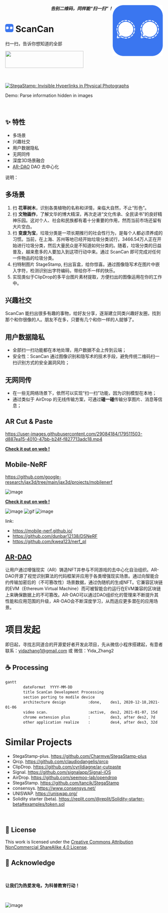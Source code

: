 <div align="right">
<b><i>告别二维码，同样能“扫一扫”！</i></b>

<img src="logo.png" align="right" alt="ScanCan" width="160"/>
</div>

<h1> <img src="logo.png" alt="ScanCan" width="26" style="max-width: 100%; "/> ScanCan </h1>

扫一扫，告诉你想知道的全部

<a href="https://github.com/ScanCan/ScanCan"><img src="https://api.producthunt.com/widgets/embed-image/v1/featured.svg?post_id=346153&amp;theme=light" width="250" height="54"></a>

<br>

[![StegaStamp: Invisible Hyperlinks in Physical Photographs](https://user-images.githubusercontent.com/29084184/166694971-1ed4b4ab-d052-4104-a374-53d35d85161c.png)](https://www.zhihu.com/zvideo/1302252124579733504 "StegaStamp: Invisible Hyperlinks in Physical Photographs")

Demo: Parse information hidden in images

<br>


## ✨ 特性
- 多场景
- 兴趣社交
- 用户数据隐私
- 无网同传
- 深度3D场景融合
- [AR-DAO](https://github.com/Charmve/AR-DAO) DAO 去中心化

说明：

## 多场景

1. 扫 **花草树木**，识别各类植物的名称和详情，亲临大自然，不止“形色”。
2. 扫 **文物画作**，了解文华的博大精深，再次走进“文化传承、全民读书”的良好精神乐园。这对个人、社会和民族都有着十分重要的作用，然而当前市场还留有大片空白。
3. 扫 **变废为宝**，垃圾分类是一项长期推行的社会性行为，是每个人都必须养成的习惯。当前，在上海、苏州等地已经开始垃圾分类试行，3466.54万人正在开始进行垃圾分类，然后大量民众是不知道如何分类的。随着，垃圾分类的日益普及，越来愈多的人要加入到这项行动中来。通过 ScanCan 即可完成对任何一件物品的垃圾分类。
4. 扫特制图片 StageStamp, 扫出盲盒，给你惊喜。通过图像隐写术在图片中嵌入字符，检测识别出字符编码，带给你不一样的快乐。
5. 实现类似于ClipDrop的多平台图片素材提取，方便扫出的图像运用在你的工作中。

## 兴趣社交
ScanCan 能扫出很多有趣的事物，给好友分享，逐渐建立同类兴趣好友圈，找到那个和你很像的人。朋友不在多，只要有几个和你一样的人就够了。

## 用户数据隐私

- 全部扫一扫功能都在本地处理，用户数据不会上传到云端；
- 安全性：ScanCan 通过图像识别和隐写术的技术手段，避免传统二维码扫一扫识别方式的安全漏洞风险；

## 无网同传

- 在一些无网络场景下，依然可以实现“扫一扫”功能，因为识别模型在本地；
- 通过类似于 AirDrop 的无线传输方案，可通过**碰一碰**传输分享图片、消息等信息；

## AR Cut & Paste

https://user-images.githubusercontent.com/29084184/179511503-d887ea15-4010-47bb-b24f-f827713adc18.mp4

[**Check it out on web !**](https://clipdrop.co/remove-background)

## Mobile-NeRF

https://github.com/google-research/jax3d/tree/main/jax3d/projects/mobilenerf

![image](https://user-images.githubusercontent.com/29084184/184312791-2953790a-9a14-4062-a5dd-6fd062de5109.png)

[**Check it out on web !**](https://storage.googleapis.com/jax3d-public/projects/mobilenerf/mobilenerf_viewer_mac/zdeferred_ff_mac.html?obj=fern)

![image](https://user-images.githubusercontent.com/11364490/79932648-f8a1e680-8488-11ea-98fe-c11ec22fc8a1.gif)
![gif](https://user-images.githubusercontent.com/11364490/79932650-f9d31380-8488-11ea-8dad-b70a6a3daa6e.gif)
![image](https://user-images.githubusercontent.com/11364490/80279695-324d4880-873a-11ea-961a-d6350e149ece.gif)

link:
- https://mobile-nerf.github.io/
- https://github.com/dunbar12138/DSNeRF
- https://github.com/kwea123/nerf_pl

## [AR-DAO](https://github.com/Charmve/AR-DAO)

让用户通过增强现实（AR）铸造NFT并参与不同游戏的去中心化自治组织。AR-DAO开源了视觉识别算法的代码框架并应用于各类增强现实场景。通过向智能合约传输加密后的（不可篡改性）场景数据，通过伪随机的生成NFT。它兼容区块链的EVM（Ethereum Virtual Machine）而可被智能合约运行在EVM兼容的区块链上来确保数据上的不可篡改。AR-DAO可以通过DAO组织化的管理来不断提升其性能和应用范围的升级，AR-DAO会不断深度学习，从而适应更多潜在的应用场景。

# 项目发起

即日起，寻找志同道合的开源爱好者开发此项目，先从微信小程序搭建起，有意者联系：yidazhang1@gmail.com 或 微信：Yida_Zhang2

## ☕ Processing

```mermaid
gantt
        dateFormat  YYYY-MM-DD
        title ScanCan Development Processing
        section porting to modile device
        architecture design          :done,    des1, 2020-12-18,2021-01-06
        video scan.                  :active,  des2, 2021-01-07, 15d
        chrome extension plus        :         des3, after des2, 7d
        other application realize    :         des4, after des3, 32d
```

# Similar Projects

- StegaStamp-plus. https://github.com/Charmve/StegaStamp-plus
- Qrcp. https://github.com/claudiodangelis/qrcp
- ClipDrop. https://github.com/cyrildiagne/ar-cutpaste
- Signal. https://github.com/signalapp/Signal-iOS
- AirDrop. https://github.com/seemoo-lab/opendrop
- StegaStamp. https://github.com/tancik/StegaStamp
- consensys. https://www.consensys.net/
- UNISWAP. https://uniswap.org/
- Solidity starter (beta). https://replit.com/@replit/Solidity-starter-beta#examples/token.sol

<br>

## 📜 License

This work is licensed under the [Creative Commons Attribution NonCommercial ShareAlike 4.0 License](https://creativecommons.org/licenses/by-nc-sa/4.0/legalcode).

## 💝 Acknowledge

<br>


**让我们为热爱发电，为科普教育行动！**

<br>

![image](https://user-images.githubusercontent.com/29084184/179506701-73e8fda3-53f7-4ffd-b989-06fd61e29f43.png)

